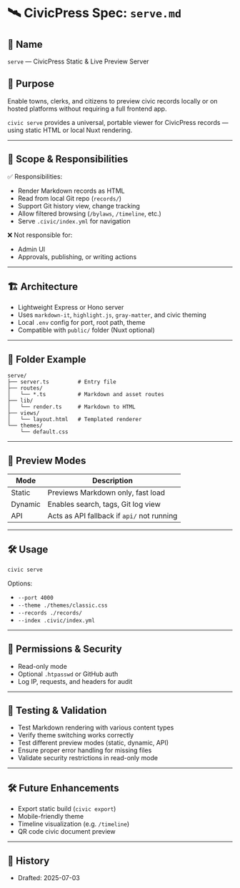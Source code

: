 # 🛰️ CivicPress Spec: `serve.md`

## 📛 Name

`serve` — CivicPress Static & Live Preview Server

## 🎯 Purpose

Enable towns, clerks, and citizens to preview civic records locally or on hosted
platforms without requiring a full frontend app.

`civic serve` provides a universal, portable viewer for CivicPress records —
using static HTML or local Nuxt rendering.

---

## 🧩 Scope & Responsibilities

✅ Responsibilities:

- Render Markdown records as HTML
- Read from local Git repo (`records/`)
- Support Git history view, change tracking
- Allow filtered browsing (`/bylaws`, `/timeline`, etc.)
- Serve `.civic/index.yml` for navigation

❌ Not responsible for:

- Admin UI
- Approvals, publishing, or writing actions

---

## 🏗️ Architecture

- Lightweight Express or Hono server
- Uses `markdown-it`, `highlight.js`, `gray-matter`, and civic theming
- Local `.env` config for port, root path, theme
- Compatible with `public/` folder (Nuxt optional)

---

## 📂 Folder Example

```
serve/
├── server.ts         # Entry file
├── routes/
│   └── *.ts          # Markdown and asset routes
├── lib/
│   └── render.ts     # Markdown to HTML
├── views/
│   └── layout.html   # Templated renderer
└── themes/
    └── default.css
```

---

## 🚦 Preview Modes

| Mode    | Description                                |
| ------- | ------------------------------------------ |
| Static  | Previews Markdown only, fast load          |
| Dynamic | Enables search, tags, Git log view         |
| API     | Acts as API fallback if `api/` not running |

---

## 🛠️ Usage

```bash
civic serve
```

Options:

- `--port 4000`
- `--theme ./themes/classic.css`
- `--records ./records/`
- `--index .civic/index.yml`

---

## 🔐 Permissions & Security

- Read-only mode
- Optional `.htpasswd` or GitHub auth
- Log IP, requests, and headers for audit

---

## 🧪 Testing & Validation

- Test Markdown rendering with various content types
- Verify theme switching works correctly
- Test different preview modes (static, dynamic, API)
- Ensure proper error handling for missing files
- Validate security restrictions in read-only mode

---

## 🛠️ Future Enhancements

- Export static build (`civic export`)
- Mobile-friendly theme
- Timeline visualization (e.g. `/timeline`)
- QR code civic document preview

---

## 📅 History

- Drafted: 2025-07-03
